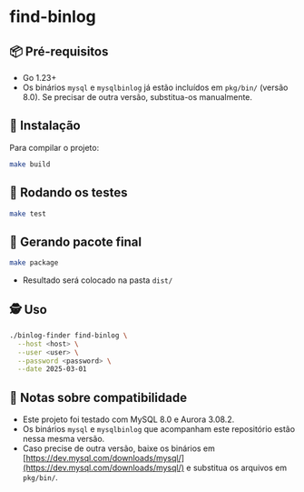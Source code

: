 # find-binlog

## 📦 **Pré-requisitos**
- Go 1.23+
- Os binários `mysql` e `mysqlbinlog` já estão incluídos em `pkg/bin/` (versão 8.0). Se precisar de outra versão, substitua-os manualmente.

## 🚀 **Instalação**
Para compilar o projeto:
```bash
make build
```

## 🧪 **Rodando os testes**
```bash
make test
```

## 📂 **Gerando pacote final**
```bash
make package
```
* Resultado será colocado na pasta `dist/`

## 🕵️ **Uso**
```bash
./binlog-finder find-binlog \
  --host <host> \
  --user <user> \
  --password <password> \
  --date 2025-03-01
```

## 🧠 **Notas sobre compatibilidade**
* Este projeto foi testado com MySQL 8.0 e Aurora 3.08.2.
* Os binários `mysql` e `mysqlbinlog` que acompanham este repositório estão nessa mesma versão.
* Caso precise de outra versão, baixe os binários em [https://dev.mysql.com/downloads/mysql/](https://dev.mysql.com/downloads/mysql/) e substitua os arquivos em `pkg/bin/`.

